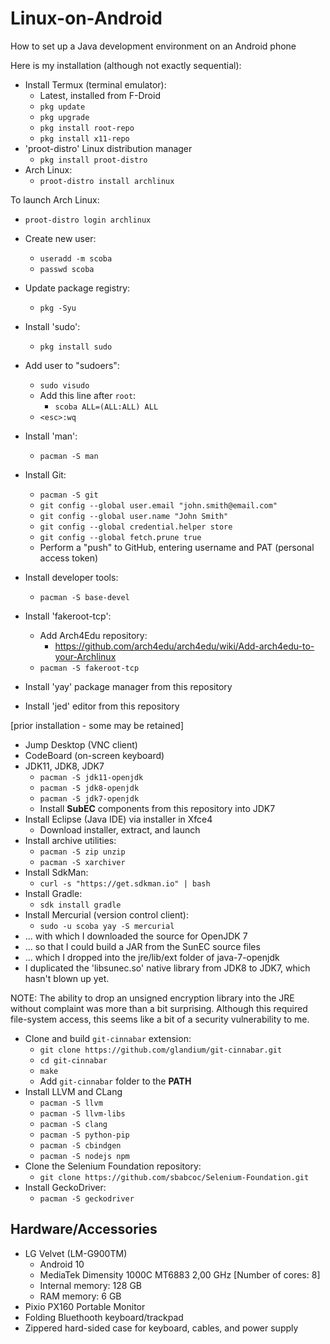 # Linux-on-Android
How to set up a Java development environment on an Android phone

Here is my installation (although not exactly sequential):
* Install Termux (terminal emulator):
  * Latest, installed from F-Droid
  * `pkg update`
  * `pkg upgrade`
  * `pkg install root-repo`
  * `pkg install x11-repo`
* 'proot-distro' Linux distribution manager
  * `pkg install proot-distro`
* Arch Linux:
  * `proot-distro install archlinux`

To launch Arch Linux:
* `proot-distro login archlinux`

* Create new user:
  * `useradd -m scoba`
  * `passwd scoba`
* Update package registry:
  * `pkg -Syu`
* Install 'sudo':
  * `pkg install sudo`
* Add user to "sudoers":
  * `sudo visudo`
  * Add this line after `root`:
    * `scoba ALL=(ALL:ALL) ALL`
  * `<esc>:wq`
* Install 'man':
  * `pacman -S man`
* Install Git:
  * `pacman -S git`
  * `git config --global user.email "john.smith@email.com"`
  * `git config --global user.name "John Smith"`
  * `git config --global credential.helper store`
  * `git config --global fetch.prune true`
  * Perform a "push" to GitHub, entering username and PAT (personal access token)
* Install developer tools:
  * `pacman -S base-devel`
* Install 'fakeroot-tcp':
  * Add Arch4Edu repository: 
    * https://github.com/arch4edu/arch4edu/wiki/Add-arch4edu-to-your-Archlinux
  * `pacman -S fakeroot-tcp`
* Install 'yay' package manager from this repository
* Install 'jed' editor from this repository

[prior installation - some may be retained]
* Jump Desktop (VNC client)
* CodeBoard (on-screen keyboard)
* JDK11, JDK8, JDK7
  * `pacman -S jdk11-openjdk`
  * `pacman -S jdk8-openjdk`
  * `pacman -S jdk7-openjdk`
  * Install **SubEC** components from this repository into JDK7
* Install Eclipse (Java IDE) via installer in Xfce4
  * Download installer, extract, and launch
* Install archive utilities:
  * `pacman -S zip unzip`
  * `pacman -S xarchiver`
* Install SdkMan:
  * `curl -s "https://get.sdkman.io" | bash`
* Install Gradle:
  * `sdk install gradle`
* Install Mercurial (version control client):
  * `sudo -u scoba yay -S mercurial`
* ... with which I downloaded the source for OpenJDK 7
* ... so that I could build a JAR from the SunEC source files
* ... which I dropped into the jre/lib/ext folder of java-7-openjdk
* I duplicated the 'libsunec.so' native library from JDK8 to JDK7, which hasn't blown up yet.

NOTE: The ability to drop an unsigned encryption library into the JRE without complaint was more than a bit surprising. Although this required file-system access, this seems like a bit of a security vulnerability to me.

* Clone and build `git-cinnabar` extension:
  * `git clone https://github.com/glandium/git-cinnabar.git`
  * `cd git-cinnabar`
  * `make`
  * Add `git-cinnabar` folder to the **PATH**
* Install LLVM and CLang
  * `pacman -S llvm`
  * `pacman -S llvm-libs`
  * `pacman -S clang`
  * `pacman -S python-pip`
  * `pacman -S cbindgen`
  * `pacman -S nodejs npm`
* Clone the Selenium Foundation repository:
  * `git clone https://github.com/sbabcoc/Selenium-Foundation.git`
* Install GeckoDriver:
  * `pacman -S geckodriver`

## Hardware/Accessories
* LG Velvet (LM-G900TM)
  * Android 10
  * MediaTek Dimensity 1000C MT6883 2,00 GHz [Number of cores: 8]
  * Internal memory: 128 GB
  * RAM memory: 6 GB
* Pixio PX160 Portable Monitor
* Folding Bluethooth keyboard/trackpad
* Zippered hard-sided case for keyboard, cables, and power supply
